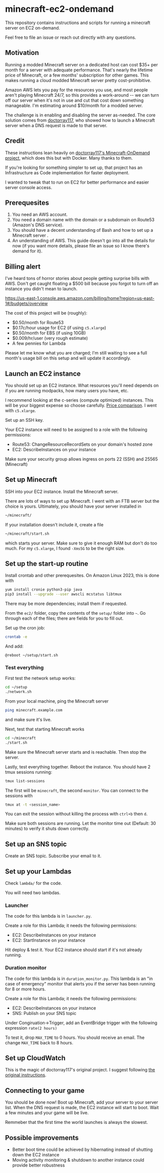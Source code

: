 # minecraft-ec2-ondemand
This repository contains instructions and scripts for running a minecraft server on EC2 on-demand.

Feel free to file an issue or reach out directly with any questions.

## Motivation
Running a modded Minecraft server on a dedicated host can cost $35+ per month for a server with adequate performance.
That's nearly the lifetime price of Minecraft, or a few months' subscription for other games. This makes running a cloud
modded Minecraft server pretty cost-prohibitive.

Amazon AWS lets you pay for the resources you use, and most people aren't playing Minecraft 24/7, so this provides a
work-around -- we can turn off our server when it's not in use and cut that cost down something manageable. I'm
estimating around $10/month for a modded server.

The challenge is in enabling and disabling the server as-needed. The core solution comes from
[doctorray117](https://github.com/doctorray117/minecraft-ondemand), who showed how to launch a Minecraft server when
a DNS request is made to that server.

## Credit

These instructions lean heavily on 
[doctorray117's Minecraft-OnDemand project](https://github.com/doctorray117/minecraft-ondemand), which does this but
with Docker. Many thanks to them.

If you're looking for something simpler to set up, that project has an Infrastructure as Code implementation for faster
deployment.

I wanted to tweak that to run on EC2 for better performance and easier server console access.

## Prerequesites
1. You need an AWS account.
2. You need a domain name with the domain or a subdomain on Route53 (Amazon's DNS service).
3. You should have a decent understanding of Bash and how to set up a Minecraft server .
4. An understanding of AWS. This guide doesn't go into all the details for now (if you want more details, please
file an issue so I know there's demand for it).

## Billing alert
I've heard tons of horror stories about people getting surprise bills with AWS. Don't get caught floating a $500 bill
because you forgot to turn off an instance you didn't mean to launch.

https://us-east-1.console.aws.amazon.com/billing/home?region=us-east-1#/budgets/overview

The cost of this project will be (roughly):
* $0.50/month for Route53
* $0.17c/hour usage for EC2 (if using `c5.xlarge`)
* $0.50/month for EBS (if using 10GB)
* $0.009/hr/user (very rough estimate) 
* A few pennies for Lambda

Please let me know what you are charged; I'm still waiting to see a full month's usage bill on this setup and will
update it accordingly.

## Launch an EC2 instance
You should set up an EC2 instance. What resources you'll need depends on if you are running modpacks, how many users you
have, etc.

I recommend looking at the c-series (compute optimized) instances. This will be your biggest expense so choose
carefully. [Price comparison](https://aws.amazon.com/ec2/pricing/on-demand/). I went with `c5.xlarge`.

Set up an SSH key.

Your EC2 instance will need to be assigned to a role with the following permissions:
* Route53: ChangeResourceRecordSets on your domain's hosted zone
* EC2: DescribeInstances on your instance

Make sure your security group allows ingress on ports 22 (SSH) and 25565 (Minecraft)

## Set up Minecraft
SSH into your EC2 instance. Install the Minecraft server.

There are lots of ways to set up Minecraft. I went with an FTB server but the choice is yours. Ultimately, you should
have your server installed in
```bash
~/minecraft/
```
If your installation doesn't include it, create a file
```bash
~/minecraft/start.sh
```
which starts your server. Make sure to give it enough RAM but don't do too much. For my `c5.xlarge`, I found `-Xms5G` to
be the right size.

## Set up the start-up routine
Install crontab and other prerequesites. On Amazon Linux 2023, this is done with 

```bash
yum install cronie python3-pip java
pip3 install --upgrade --user awscli mcstatus libtmux
```

There may be more dependencies; install them if requested.

From the `ec2/` folder, copy the contents of the `setup/` folder into `~`. Go through each of the files; there are
fields for you to fill out.

Set up the cron job:
```bash
crontab -e
```
And add:
```
@reboot ~/setup/start.sh
```

### Test everything
First test the network setup works:
```bash
cd ~/setup
./network.sh
```

From your local machine, ping the Minecraft server
```bash
ping minecraft.example.com
```
and make sure it's live.

Next, test that starting Minecraft works
```bash
cd ~/minecraft
./start.sh
```
Make sure the Minecraft server starts and is reachable. Then stop the server.

Lastly, test everything together. Reboot the instance. You should have 2 tmux sessions running:
```bash
tmux list-sessions
```
The first will be `minecraft`, the second `monitor`. You can connect to the sessions with
```bash
tmux at -t <session_name>
```
You can exit the session without killing the process with `ctrl+b` then `d`.

Make sure both sessions are running. Let the monitor time out (Default: 30 minutes) to verify it shuts down correctly.

## Set up an SNS topic
Create an SNS topic. Subscribe your email to it.

## Set up your Lambdas
Check `lambda/` for the code.

You will need two lambdas.

### Launcher
The code for this lambda is in `launcher.py`.

Create a role for this Lambda; it needs the following permissions:
* EC2: DescribeInstances on your instance
* EC2: StartInstance on your instance

Hit deploy & test it. Your EC2 instance should start if it's not already running.

### Duration monitor
The code for this lambda is in `duration_monitor.py`. This lambda is an "in case of emergency" monitor that alerts you
if the server has been running for 8 or more hours.

Create a role for this Lambda; it needs the following permissions:
* EC2: DescribeInstances on your instance
* SNS: Publish on your SNS topic

Under Congiruation->Trigger, add an EventBridge trigger with the following expression `rate(2 hours)`

To test it, drop `MAX_TIME` to 0 hours. You should receive an email. The change `MAX_TIME` back to 8 hours.

## Set up CloudWatch
This is the magic of doctorray117's original project. I suggest following
[the original instructions](https://github.com/doctorray117/minecraft-ondemand#cloudwatch).

## Connecting to your game
You should be done now! Boot up Minecraft, add your server to your server list. When the DNS request is made, the EC2
instance will start to boot. Wait a few minutes and your game will be live.

Remmeber that the first time the world launches is always the slowest.

## Possible improvements
* Better boot time could be achieved by hibernating instead of shutting down the EC2 instance
* Moving activity monitoring & shutdown to another instance could provide better robustness
